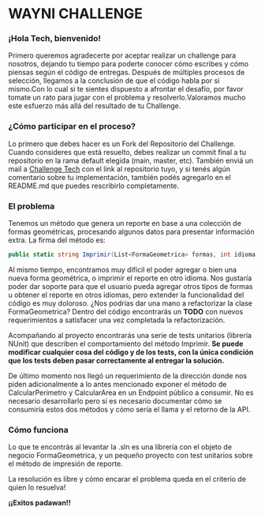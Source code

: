 # WAYNI CHALLENGE

### ¡Hola Tech, bienvenido!

Primero queremos agradecerte por aceptar realizar un challenge para nosotros, dejando tu tiempo para poderte conocer cómo escribes y cómo piensas según el código de entregas.
Después de múltiples procesos de selección, llegamos a la conclusión de que el código habla por sí mismo.Con lo cual si te sientes dispuesto a afrontar el desafío, por favor tomate un rato para jugar con el problema y resolverlo.Valoramos mucho este esfuerzo más allá del resultado de tu Challenge.

### ¿Cómo participar en el proceso?

Lo primero que debes hacer es un Fork del Repositorio del Challenge. Cuando consideres que está resuelto, debes realizar un commit final a tu repositorio en la rama default elegida (main, master, etc).
También enviá un mail a [Challenge Tech](mailto:challenges+tech@waynimovil.com?subject=[GitHub]%20Challenge%20Tech) con el link al repositorio tuyo, y si tenés algún comentario sobre tu implementación, también podés agregarlo en el README.md que puedes rescribirlo completamente.

### El problema

Tenemos un método que genera un reporte en base a una colección de formas geométricas, procesando algunos datos para presentar información extra. La firma del método es:

```csharp
public static string Imprimir(List<FormaGeometrica> formas, int idioma)
```

Al mismo tiempo, encontramos muy difícil el poder agregar o bien una nueva forma geométrica, o imprimir el reporte en otro idioma. Nos gustaría poder dar soporte para que el usuario pueda agregar otros tipos de formas u obtener el reporte en otros idiomas, pero extender la funcionalidad del código es muy doloroso. ¿Nos podrías dar una mano a refactorizar la clase FormaGeometrica? Dentro del código encontrarás un **TODO** con nuevos requerimientos a satisfacer una vez completada la refactorización.

Acompañando al proyecto encontrarás una serie de tests unitarios (librería NUnit) que describen el comportamiento del método Imprimir. **Se puede modificar cualquier cosa del código y de los tests, con la única condición que los tests deben pasar correctamente al entregar la solución.**

De último momento nos llegó un requerimiento de la dirección donde nos piden adicionalmente a lo antes mencionado exponer el método de CalcularPerimetro y CalcularArea en un Endpoint público a consumir. No es necesario desarrollarlo pero si es necesario documentar cómo se consumiría estos dos métodos y cómo sería el llama y el retorno de la API.

### Cómo funciona

Lo que te encontrás al levantar la .sln es una librería con el objeto de negocio FormaGeometrica, y un pequeño proyecto con test unitarios sobre el método de impresión de reporte.

La resolución es libre y cómo encarar el problema queda en el criterio de quien lo resuelva!

**¡¡Exitos padawan!!**